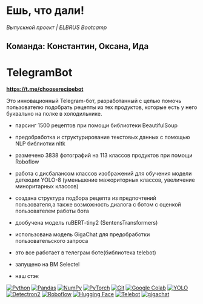 # Ешь, что дали!
*Выпускной проект |  ELBRUS Bootcamp*

## Команда: Константин, Оксана, Ида

# TelegramBot
**https://t.me/chooserecipebot**

Это инновационный Telegram-бот, разработанный с целью помочь пользователю подобрать рецепты из тех продуктов, которые есть у него буквально на полке в холодильнике.

 - парсинг 1500 рецептов при помощи библиотеки BeautifulSoup

 - предобработка и структурирование текстовых данных с помощью NLP библиотки nltk

 - размечено 3838 фотографий на 113 классов продуктов при помощи Roboflow
   
 - работа с дисбалансом классов изображений для обучения модели детекции YOLO-8 (уменьшение мажориторных классов, увеличение миноритарных классов)
   
 - создана структура подбора рецепта из предпочтений пользователя,а также возможность диалога с ботом с оценкой пользователем работы бота
   
 - дообучена модель ruBERT-tiny2 (SentensTransformers)
   
 - использована модель GigaChat для предобработки пользовательского запроса

 - это все работает в телеграм боте(библиотека telebot)
  
 - запущено на ВМ Selectel

 - наш стэк

[![Python](https://img.shields.io/badge/python-3670A0?style=for-the-badge&logo=python&logoColor=ffdd54)](https://python.org) [![Pandas](https://img.shields.io/badge/pandas-%23150458.svg?style=for-the-badge&logo=pandas&logoColor=white)](https://pandas.pydata.org) [![NumPy](https://img.shields.io/badge/numpy-%23013243.svg?style=for-the-badge&logo=numpy&logoColor=white)](https://numpy.org) 
 [![PyTorch](https://img.shields.io/badge/PyTorch-%23EE4C2C.svg?style=for-the-badge&logo=PyTorch&logoColor=white)](#)
 [![Git](https://img.shields.io/badge/Git-%23F05032.svg?style=for-the-badge&logo=Git&logoColor=white)](https://git-scm.com/)
 [![Google Colab](https://img.shields.io/badge/Google_Colab-F9AB00?style=for-the-badge&logo=google-colab&logoColor=white)](https://colab.research.google.com/)
 [![YOLO](https://img.shields.io/badge/YOLO-%23F37626.svg?style=for-the-badge&logo=YOLO&logoColor=white)](https://github.com/AlexeyAB/darknet)
 [![Detectron2](https://img.shields.io/badge/Detectron2-%231A1A1A.svg?style=for-the-badge&logo=Detectron2&logoColor=white)](https://github.com/facebookresearch/detectron2)
 [![Roboflow](https://img.shields.io/badge/Roboflow-%23FF6B6B.svg?style=for-the-badge&logo=Roboflow&logoColor=white)](https://roboflow.com/)
 [![Hugging Face](https://img.shields.io/badge/Hugging%20Face-%23FFD700.svg?style=for-the-badge&logo=Hugging%20Face&logoColor=black)](https://huggingface.co/)
[![Telebot](https://img.shields.io/badge/Telebot-2CA5E0?style=for-the-badge&logo=telegram&logoColor=white)](https://github.com/eternnoir/pyTelegramBotAPI)
[![gigachat](https://img.shields.io/badge/gigachat-2CA5E0?style=for-the-badge)](https://gigachat.io/)


